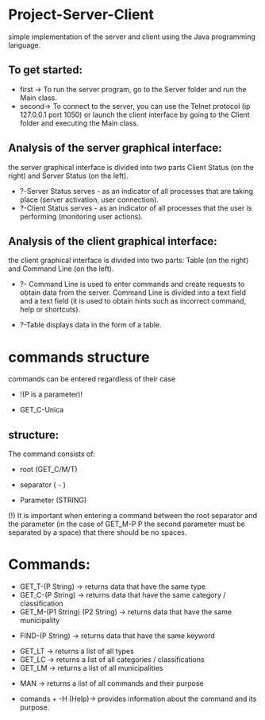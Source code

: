 # Project-Server-Client

<div>simple implementation of the server and client using the Java programming language.</div>

## To get started: 
 - <div>first -> To run the server program, go to the Server folder and run the Main class. </div>
 - <div>second-> To connect to the server, you can use the Telnet protocol (ip 127.0.0.1 port 1050) or launch the client interface by going to the Client folder and executing the Main class.</div>
  
## Analysis of the server graphical interface:
the server graphical interface is divided into two parts Client Status (on the right) and Server Status (on the left).

  - ?-Server Status serves - as an indicator of all processes that are taking place (server activation, user connection).
  - ?-Client Status serves - as an indicator of all processes that the user is performing (monitoring user actions).

## Analysis of the client graphical interface:
 the client graphical interface is divided into two parts: Table (on the right) and Command Line (on the left).

 - ?- Command Line is used to enter commands and create requests to obtain data from the server. Command Line is divided into a text field and a text field (it is used       to obtain hints such as incorrect command, help or shortcuts).

 - ?-Table displays data in the form of a table.


# <div>commands structure</div>
<div>commands can be entered regardless of their case</div>

- <p>!(P is a parameter)!</p>

-  GET_C-Unica
##  structure:
<div>The command consists of:</div> 

- root (GET_C/M/T)
  
- separator ( - )
  
- Parameter (STRING)
  
<p> (!) It is important when entering a command between the root separator and the parameter (in the case of GET_M-P P the second parameter must be separated by a space) that there should be no spaces.</p> 

# Commands:

- <div> GET_T-(P String) -> returns data that have the same type </div>
- <div>GET_C-(P String) -> returns data that have the same category / classification</div>
- <div>GET_M-(P1 String) (P2 String) -> returns data that have the same municipality</div>

- <p>FIND-(P String) -> returns data that have the same keyword</p>

- <div>GET_LT -> returns a list of all types</div>
- <div>GET_LC -> returns a list of all categories / classifications</div>
- <div>GET_LM -> returns a list of all municipalities</div>

- <p>MAN -> returns a list of all commands and their purpose</p>

- <p>comands + -H (Help)-> provides information about the command and its purpose.</p>

